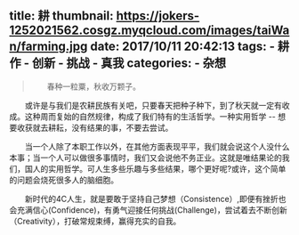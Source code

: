 title: 耕
thumbnail: https://jokers-1252021562.cosgz.myqcloud.com/images/taiWan/farming.jpg
date: 2017/10/11 20:42:13
tags: 
    - 耕作
    - 创新
    - 挑战
    - 真我
categories:
    - 杂想
---

> 春种一粒粟，秋收万颗子。

或许是与我们是农耕民族有关吧，只要春天把种子种下，到了秋天就一定有收成。这种周而复始的自然规律，构成了我们特有的生活哲学。一种实用哲学 -- 想要收获就去耕耘，没有结果的事，不要去尝试。

当一个人除了本职工作以外，在其他方面表现平平，我们就会说这个人没什么本事；当一个人可以做很多事情时，我们又会说他不务正业。这就是唯结果论的我们，国人的实用哲学。可人生多些乐趣与多些结果，哪个更好呢?或许，这个简单的问题会烧死很多人的脑细胞。

新时代的4C人生，就是要敢于坚持自己梦想（Consistence）,即便有挫折也会充满信心(Confidence)，有勇气迎接任何挑战(Challenge)，尝试着去不断创新（Creativity），打破常规束缚，赢得充实的自我。

<style type="text/css">
    p {
        text-indent: 2em
    }
</style>